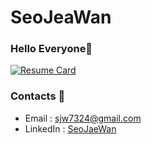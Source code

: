 # SeoJeaWan
<!-- <img src="https://github.com/SeoJaeWan/SeoJaeWan/blob/master/fish.gif" width="10px"> -->

### Hello Everyone👋
[![Resume Card](https://refresh.cv/r/seojaewan/mini-card)](https://refresh.cv/seojaewan)

### Contacts 📮
* Email : sjw7324@gmail.com
* LinkedIn : [SeoJaeWan](https://www.linkedin.com/in/%EC%9E%AC%EC%99%84-%EC%84%9C-95216825b/)
<!--
\
![SeoJaeWan's github stats](https://github-readme-stats.vercel.app/api?username=SeoJaeWan&show_icons=true&count_private=true)
-->

